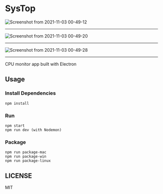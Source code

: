 # SysTop
![Screenshot from 2021-11-03 00-49-12](https://user-images.githubusercontent.com/36286205/139971099-ac20bc03-d6ee-4fa2-a0f8-878a61bd82f6.png)
_________________
![Screenshot from 2021-11-03 00-49-20](https://user-images.githubusercontent.com/36286205/139971119-c9242ee9-7b12-46ab-8675-4667b9a79494.png)
_________________
![Screenshot from 2021-11-03 00-49-28](https://user-images.githubusercontent.com/36286205/139971148-81409744-83a2-4c82-a305-115b28899916.png)
_________________
CPU monitor app built with Electron

## Usage

### Install Dependencies

```
npm install
```

### Run

```
npm start
npm run dev (with Nodemon)
```

### Package

```
npm run package-mac
npm run package-win
npm run package-linux
```

## LICENSE

MIT
